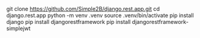 git clone https://github.com/Simple2B/django.rest.app.git
cd django.rest.app
python -m venv .venv
source .venv/bin/activate
pip install django
pip install djangorestframework
pip install djangorestframework-simplejwt
